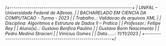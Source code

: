 /*+-------------------------------------------------------------+
 | UNIFAL – Universidade Federal de Alfenas.                    |
 | BACHARELADO EM CIENCIA DA COMPUTACAO - Turma - 2023          |
 | Trabalho..: Validacao de arquivos XML                        |
 | Disciplina: Algoritmos e Estrutura de Dados II – Prática     |
 | Professor.: Fellipe Rey                                      |
 | Aluno(s)..: Gustavo Benfica Paulino                          |
 | Gustavo Borin Nascimento                                     |
 | Pedro Medina Stracieri                                       |
 | Vinícius Gomes                                               |
 | Data......: 11/11/2023                                       |
 +-------------------------------------------------------------+*/
